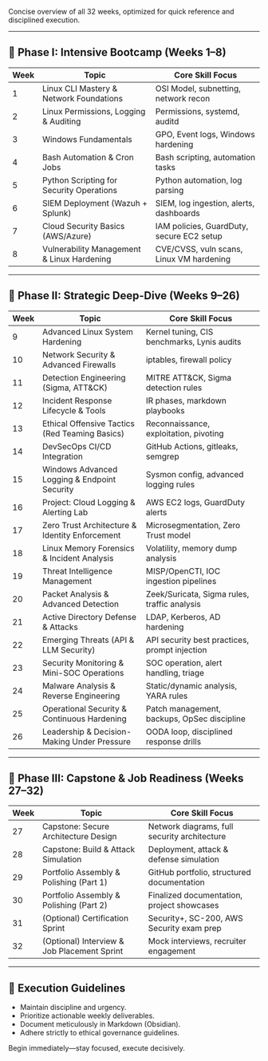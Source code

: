 Concise overview of all 32 weeks, optimized for quick reference and disciplined execution.

---

## 📌 Phase I: Intensive Bootcamp (Weeks 1–8)

| Week | Topic                                             | Core Skill Focus                             |
|------|---------------------------------------------------|----------------------------------------------|
| 1    | Linux CLI Mastery & Network Foundations           | OSI Model, subnetting, network recon         |
| 2    | Linux Permissions, Logging & Auditing             | Permissions, systemd, auditd                 |
| 3    | Windows Fundamentals                              | GPO, Event logs, Windows hardening           |
| 4    | Bash Automation & Cron Jobs                       | Bash scripting, automation tasks             |
| 5    | Python Scripting for Security Operations          | Python automation, log parsing               |
| 6    | SIEM Deployment (Wazuh + Splunk)                  | SIEM, log ingestion, alerts, dashboards      |
| 7    | Cloud Security Basics (AWS/Azure)                 | IAM policies, GuardDuty, secure EC2 setup    |
| 8    | Vulnerability Management & Linux Hardening        | CVE/CVSS, vuln scans, Linux VM hardening     |

---

## 📌 Phase II: Strategic Deep-Dive (Weeks 9–26)

| Week | Topic                                             | Core Skill Focus                             |
|------|---------------------------------------------------|----------------------------------------------|
| 9    | Advanced Linux System Hardening                   | Kernel tuning, CIS benchmarks, Lynis audits  |
| 10   | Network Security & Advanced Firewalls             | iptables, firewall policy                    |
| 11   | Detection Engineering (Sigma, ATT&CK)             | MITRE ATT&CK, Sigma detection rules          |
| 12   | Incident Response Lifecycle & Tools               | IR phases, markdown playbooks                |
| 13   | Ethical Offensive Tactics (Red Teaming Basics)    | Reconnaissance, exploitation, pivoting       |
| 14   | DevSecOps CI/CD Integration                       | GitHub Actions, gitleaks, semgrep            |
| 15   | Windows Advanced Logging & Endpoint Security      | Sysmon config, advanced logging rules        |
| 16   | Project: Cloud Logging & Alerting Lab             | AWS EC2 logs, GuardDuty alerts               |
| 17   | Zero Trust Architecture & Identity Enforcement    | Microsegmentation, Zero Trust model          |
| 18   | Linux Memory Forensics & Incident Analysis        | Volatility, memory dump analysis             |
| 19   | Threat Intelligence Management                    | MISP/OpenCTI, IOC ingestion pipelines        |
| 20   | Packet Analysis & Advanced Detection              | Zeek/Suricata, Sigma rules, traffic analysis |
| 21   | Active Directory Defense & Attacks                | LDAP, Kerberos, AD hardening                 |
| 22   | Emerging Threats (API & LLM Security)             | API security best practices, prompt injection|
| 23   | Security Monitoring & Mini-SOC Operations         | SOC operation, alert handling, triage        |
| 24   | Malware Analysis & Reverse Engineering            | Static/dynamic analysis, YARA rules          |
| 25   | Operational Security & Continuous Hardening       | Patch management, backups, OpSec discipline  |
| 26   | Leadership & Decision-Making Under Pressure       | OODA loop, disciplined response drills       |

---

## 📌 Phase III: Capstone & Job Readiness (Weeks 27–32)

| Week | Topic                                             | Core Skill Focus                             |
|------|---------------------------------------------------|----------------------------------------------|
| 27   | Capstone: Secure Architecture Design              | Network diagrams, full security architecture |
| 28   | Capstone: Build & Attack Simulation               | Deployment, attack & defense simulation      |
| 29   | Portfolio Assembly & Polishing (Part 1)           | GitHub portfolio, structured documentation   |
| 30   | Portfolio Assembly & Polishing (Part 2)           | Finalized documentation, project showcases   |
| 31   | (Optional) Certification Sprint                   | Security+, SC-200, AWS Security exam prep    |
| 32   | (Optional) Interview & Job Placement Sprint       | Mock interviews, recruiter engagement        |

---

## 📌 Execution Guidelines

- Maintain discipline and urgency.
- Prioritize actionable weekly deliverables.
- Document meticulously in Markdown (Obsidian).
- Adhere strictly to ethical governance guidelines.

Begin immediately—stay focused, execute decisively.
